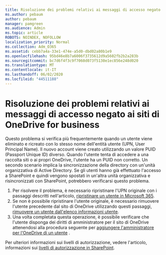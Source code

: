 ```yaml
---
title: Risoluzione dei problemi relativi ai messaggi di accesso negato ai siti di OneDrive for business
ms.author: pebaum
author: pebaum
manager: pamgreen
ms.audience: Admin
ms.topic: article
ROBOTS: NOINDEX, NOFOLLOW
localization_priority: Normal
ms.collection: Adm_O365
ms.assetid: cebb7a4a-33e1-474e-a5d0-dbd02a80b1e9
ms.openlocfilehash: 95bd46e8b7a6006f3735612d9a5602fb2b2a283b
ms.sourcegitcommit: bc7d6f4f3c9f7060d073f5130e1ec856e248d020
ms.translationtype: MT
ms.contentlocale: it-IT
ms.lasthandoff: 06/02/2020
ms.locfileid: "44511188"
---
```

# <a name="troubleshooting-access-denied-messages-to-onedrive-for-business-sites"></a>Risoluzione dei problemi relativi ai messaggi di accesso negato ai siti di OneDrive for business

Questo problema si verifica più frequentemente quando un utente viene eliminato e ricreato con lo stesso nome dell'entità utente (UPN, User Principal Name). Il nuovo account viene creato utilizzando un valore PUID (Passport Unique ID) diverso. Quando l'utente tenta di accedere a una raccolta siti o ai propri OneDrive, l'utente ha un PUID non corretto. Un secondo scenario implica la sincronizzazione della directory con un'unità organizzativa di Active Directory. Se gli utenti hanno già effettuato l'accesso a SharePoint e quindi vengono spostati in un'altra unità organizzativa e risincronizzati con SharePoint, potrebbero verificarsi questo problema.

1. Per risolvere il problema, è necessario ripristinare l'UPN originale con i passaggi descritti nell'articolo, [ripristinare un utente in Microsoft 365](https://docs.microsoft.com/microsoft-365/admin/add-users/restore-user).
2. Se non è possibile ripristinare l'utente originale, è necessario rimuovere l'utente precedente dal sito di OneDrive utilizzando questi passaggi, [rimuovere un utente dall'elenco informazioni utente](). 
3. Una volta completata questa operazione, è possibile verificare che l'utente disponga dei diritti di amministratore per il sito di OneDrive attenendosi alla procedura seguente per [aggiungere l'amministratore per l'OneDrive di un utente](https://docs.microsoft.com/sharepoint/manage-user-profiles) .

Per ulteriori informazioni sui livelli di autorizzazione, vedere l'articolo, informazioni sui [livelli di autorizzazione in SharePoint](https://docs.microsoft.com/sharepoint/understanding-permission-levels).
